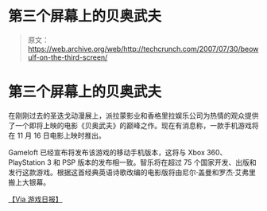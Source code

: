 # 第三个屏幕上的贝奥武夫

> 原文：<https://web.archive.org/web/http://techcrunch.com/2007/07/30/beowulf-on-the-third-screen/>

# 第三个屏幕上的贝奥武夫

在刚刚过去的圣迭戈动漫展上，派拉蒙影业和香格里拉娱乐公司为热情的观众提供了一个即将上映的电影《贝奥武夫》的巅峰之作。现在有消息称，一款手机游戏将在 11 月 16 日电影上映时推出。

Gameloft 已经宣布将发布该游戏的移动手机版本，这将与 Xbox 360、PlayStation 3 和 PSP 版本的发布相一致。智乐将在超过 75 个国家开发、出版和发行这款游戏。根据这首经典英语诗歌改编的电影版将由尼尔·盖曼和罗杰·艾弗里搬上大银幕。

[【Via 游戏日报】](https://web.archive.org/web/20210121182925/http://biz.gamedaily.com/industry/feature/?id=16961)